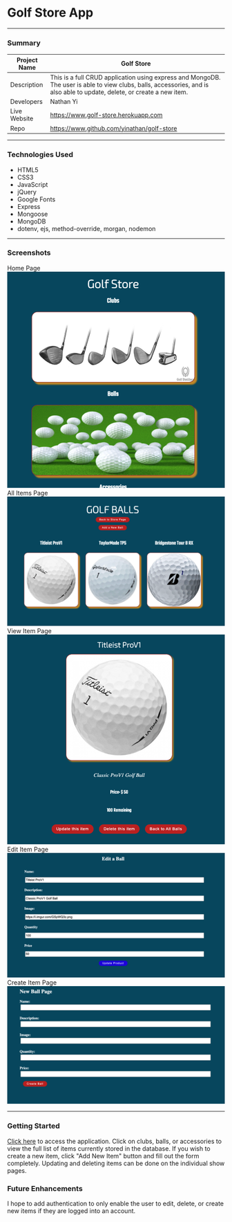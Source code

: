 # Golf Store App

---
### Summary


| Project Name  | Golf Store
|----------------|------------------|
| Description   | This is a full CRUD application using express and MongoDB. The user is able to view clubs, balls, accessories, and is also able to update, delete, or create a new item. 
| Developers | Nathan Yi|
| Live Website | https://www.golf-store.herokuapp.com|
| Repo | https://www.github.com/yinathan/golf-store|

---


### Technologies Used
+ HTML5
+ CSS3
+ JavaScript
+ jQuery
+ Google Fonts
+ Express
+ Mongoose
+ MongoDB
+ dotenv, ejs, method-override, morgan, nodemon

---

### Screenshots
Home Page
![Title](home.png)
All Items Page
![Index](index.png)
View Item Page
![Show](show.png)
Edit Item Page
![Edit](edit.png)
Create Item Page
![Create](new.png)



---

### Getting Started

[Click here](https://www.golf-store.herokuapp.com) to access the application. Click on clubs, balls, or accessories to view the full list of items currently stored in the database. If you wish to create a new item, click "Add New Item" button and fill out the form completely. Updating and deleting items can be done on the individual show pages.

### Future Enhancements

I hope to add authentication to only enable the user to edit, delete, or create new items if they are logged into an account. 